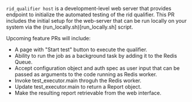 `rid_qualifier host` is a development-level web server that provides endpoint to initialize the automated testing of the rid qualifier. 
This PR includes the initial setup for the web-server that can be run locally on your system via the (run_locally.sh)[run_locally.sh] script. 

Upcoming feature PRs will include:
- A page with "Start test" button to execute the qualifier.
- Ability to run the job as a background task by adding it to the Redis Queue.
- Accept configuration object and auth spec as user input that can be passed as arguments to the code running as Redis worker.
- Invoke test_executor.main throguh the Redis worker.
- Update test_executor.main to return a Report object.
- Make the resulting report retrievable from the web interface.

